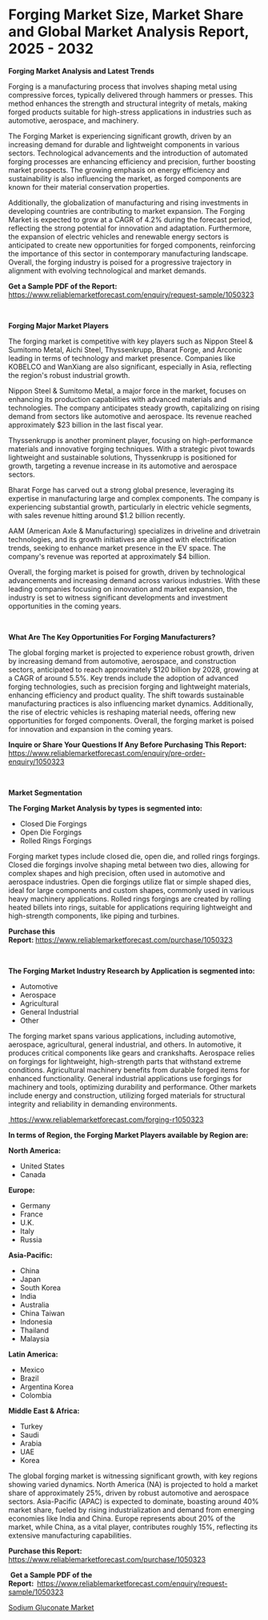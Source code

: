 <p><h1>Forging Market Size, Market Share and Global Market Analysis Report, 2025 - 2032</h1></p><p><strong>Forging Market Analysis and Latest Trends</strong></p>
<p><p>Forging is a manufacturing process that involves shaping metal using compressive forces, typically delivered through hammers or presses. This method enhances the strength and structural integrity of metals, making forged products suitable for high-stress applications in industries such as automotive, aerospace, and machinery.</p><p>The Forging Market is experiencing significant growth, driven by an increasing demand for durable and lightweight components in various sectors. Technological advancements and the introduction of automated forging processes are enhancing efficiency and precision, further boosting market prospects. The growing emphasis on energy efficiency and sustainability is also influencing the market, as forged components are known for their material conservation properties.</p><p>Additionally, the globalization of manufacturing and rising investments in developing countries are contributing to market expansion. The Forging Market is expected to grow at a CAGR of 4.2% during the forecast period, reflecting the strong potential for innovation and adaptation. Furthermore, the expansion of electric vehicles and renewable energy sectors is anticipated to create new opportunities for forged components, reinforcing the importance of this sector in contemporary manufacturing landscape. Overall, the forging industry is poised for a progressive trajectory in alignment with evolving technological and market demands.</p></p>
<p><strong>Get a Sample PDF of the Report:&nbsp;</strong> <a href="https://www.reliablemarketforecast.com/enquiry/request-sample/1050323?utm_campaign=2249&utm_medium=2&utm_source=Github&utm_content=ia&utm_term=31012025&utm_id=forging">https://www.reliablemarketforecast.com/enquiry/request-sample/1050323</a></p>
<p>&nbsp;</p>
<p><strong>Forging Major Market Players</strong></p>
<p><p>The forging market is competitive with key players such as Nippon Steel & Sumitomo Metal, Aichi Steel, Thyssenkrupp, Bharat Forge, and Arconic leading in terms of technology and market presence. Companies like KOBELCO and WanXiang are also significant, especially in Asia, reflecting the region's robust industrial growth.</p><p>Nippon Steel & Sumitomo Metal, a major force in the market, focuses on enhancing its production capabilities with advanced materials and technologies. The company anticipates steady growth, capitalizing on rising demand from sectors like automotive and aerospace. Its revenue reached approximately $23 billion in the last fiscal year.</p><p>Thyssenkrupp is another prominent player, focusing on high-performance materials and innovative forging techniques. With a strategic pivot towards lightweight and sustainable solutions, Thyssenkrupp is positioned for growth, targeting a revenue increase in its automotive and aerospace sectors.</p><p>Bharat Forge has carved out a strong global presence, leveraging its expertise in manufacturing large and complex components. The company is experiencing substantial growth, particularly in electric vehicle segments, with sales revenue hitting around $1.2 billion recently.</p><p>AAM (American Axle & Manufacturing) specializes in driveline and drivetrain technologies, and its growth initiatives are aligned with electrification trends, seeking to enhance market presence in the EV space. The company's revenue was reported at approximately $4 billion.</p><p>Overall, the forging market is poised for growth, driven by technological advancements and increasing demand across various industries. With these leading companies focusing on innovation and market expansion, the industry is set to witness significant developments and investment opportunities in the coming years.</p></p>
<p>&nbsp;</p>
<p><strong>What Are The Key Opportunities For Forging Manufacturers?</strong></p>
<p><p>The global forging market is projected to experience robust growth, driven by increasing demand from automotive, aerospace, and construction sectors, anticipated to reach approximately $120 billion by 2028, growing at a CAGR of around 5.5%. Key trends include the adoption of advanced forging technologies, such as precision forging and lightweight materials, enhancing efficiency and product quality. The shift towards sustainable manufacturing practices is also influencing market dynamics. Additionally, the rise of electric vehicles is reshaping material needs, offering new opportunities for forged components. Overall, the forging market is poised for innovation and expansion in the coming years.</p></p>
<p><strong>Inquire or Share Your Questions If Any Before Purchasing This Report:</strong> <a href="https://www.reliablemarketforecast.com/enquiry/pre-order-enquiry/1050323?utm_campaign=2249&utm_medium=2&utm_source=Github&utm_content=ia&utm_term=31012025&utm_id=forging">https://www.reliablemarketforecast.com/enquiry/pre-order-enquiry/1050323</a></p>
<p>&nbsp;</p>
<p><strong>Market Segmentation</strong></p>
<p><strong>The Forging Market Analysis by types is segmented into:</strong></p>
<p><ul><li>Closed Die Forgings</li><li>Open Die Forgings</li><li>Rolled Rings Forgings</li></ul></p>
<p><p>Forging market types include closed die, open die, and rolled rings forgings. Closed die forgings involve shaping metal between two dies, allowing for complex shapes and high precision, often used in automotive and aerospace industries. Open die forgings utilize flat or simple shaped dies, ideal for large components and custom shapes, commonly used in various heavy machinery applications. Rolled rings forgings are created by rolling heated billets into rings, suitable for applications requiring lightweight and high-strength components, like piping and turbines.</p></p>
<p><strong>Purchase this Report:&nbsp;</strong><a href="https://www.reliablemarketforecast.com/purchase/1050323?utm_campaign=2249&utm_medium=2&utm_source=Github&utm_content=ia&utm_term=31012025&utm_id=forging">https://www.reliablemarketforecast.com/purchase/1050323</a></p>
<p>&nbsp;</p>
<p><strong>The Forging Market Industry Research by Application is segmented into:</strong></p>
<p><ul><li>Automotive</li><li>Aerospace</li><li>Agricultural</li><li>General Industrial</li><li>Other</li></ul></p>
<p><p>The forging market spans various applications, including automotive, aerospace, agricultural, general industrial, and others. In automotive, it produces critical components like gears and crankshafts. Aerospace relies on forgings for lightweight, high-strength parts that withstand extreme conditions. Agricultural machinery benefits from durable forged items for enhanced functionality. General industrial applications use forgings for machinery and tools, optimizing durability and performance. Other markets include energy and construction, utilizing forged materials for structural integrity and reliability in demanding environments.</p></p>
<p><a href="https://www.reliablemarketforecast.com/forging-r1050323?utm_campaign=2249&utm_medium=2&utm_source=Github&utm_content=ia&utm_term=31012025&utm_id=forging">&nbsp;https://www.reliablemarketforecast.com/forging-r1050323</a></p>
<p><strong>In terms of Region, the Forging Market Players available by Region are:</strong></p>
<p>
    <p> <strong> North America: </strong>
        <ul>
            <li>United States</li>
            <li>Canada</li>
        </ul>
        </p> 
    <p> <strong> Europe: </strong>
        <ul>
            <li>Germany</li>
            <li>France</li>
            <li>U.K.</li>
            <li>Italy</li>
            <li>Russia</li>
        </ul>
        </p> 
    <p> <strong> Asia-Pacific: </strong>
        <ul>
            <li>China</li>
            <li>Japan</li>
            <li>South Korea</li>
            <li>India</li>
            <li>Australia</li>
            <li>China Taiwan</li>
            <li>Indonesia</li>
            <li>Thailand</li>
            <li>Malaysia</li>
        </ul>
        </p> 
    <p> <strong> Latin America: </strong>
        <ul>
            <li>Mexico</li>
            <li>Brazil</li>
            <li>Argentina Korea</li>
            <li>Colombia</li>
        </ul>
        </p> 
    <p> <strong> Middle East & Africa: </strong>
        <ul>
            <li>Turkey</li>
            <li>Saudi</li>
            <li>Arabia</li>
            <li>UAE</li>
            <li>Korea</li>
        </ul>
    </p>
    </p>
<p><p>The global forging market is witnessing significant growth, with key regions showing varied dynamics. North America (NA) is projected to hold a market share of approximately 25%, driven by robust automotive and aerospace sectors. Asia-Pacific (APAC) is expected to dominate, boasting around 40% market share, fueled by rising industrialization and demand from emerging economies like India and China. Europe represents about 20% of the market, while China, as a vital player, contributes roughly 15%, reflecting its extensive manufacturing capabilities.</p></p>
<p><strong>Purchase this Report: </strong><a href="https://www.reliablemarketforecast.com/purchase/1050323?utm_campaign=2249&utm_medium=2&utm_source=Github&utm_content=ia&utm_term=31012025&utm_id=forging">https://www.reliablemarketforecast.com/purchase/1050323</a></p>
<p>&nbsp;<strong>Get a Sample PDF of the Report:&nbsp;&nbsp;</strong><a href="https://www.reliablemarketforecast.com/enquiry/request-sample/1050323?utm_campaign=2249&utm_medium=2&utm_source=Github&utm_content=ia&utm_term=31012025&utm_id=forging">https://www.reliablemarketforecast.com/enquiry/request-sample/1050323</a></p>
<p><strong></strong></p>
<p><p><a href="https://github.com/HobertDavis43/Market-Research-Report-List-1/blob/main/sodium-gluconate-market.md?utm_campaign=2249&utm_medium=2&utm_source=Github&utm_content=ia&utm_term=31012025&utm_id=forging">Sodium Gluconate Market</a></p></p>